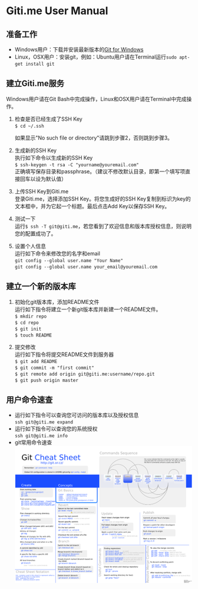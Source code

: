 Giti.me User Manual
===================

准备工作
--------
- Windows用户：下载并安装最新版本的[Git for Windows](http://code.google.com/p/msysgit/downloads/list)
- Linux，OSX用户：安装git，例如：Ubuntu用户请在Terminal运行`sudo apt-get install git`

建立Giti.me服务
----------------
Windows用户请在Git Bash中完成操作，Linux和OSX用户请在Terminal中完成操作。

1.  检查是否已经生成了SSH Key  
	`$ cd ~/.ssh`
	
	如果显示"No such file or directory"请跳到步骤2，否则跳到步骤3。
	
2.  生成新的SSH Key  
	执行如下命令以生成新的SSH Key  
	`$ ssh-keygen -t rsa -C "yourname@youremail.com"`  
	正确填写保存目录和passphrase。（建议不修改默认目录，即第一个填写项直接回车以设为默认值）
	
3.	上传SSH Key到Giti.me  
	登录Giti.me，选择添加SSH Key。将您生成好的SSH Key复制到标识为key的文本框中，并为它起一个标题。最后点击Add Key以保存SSH Key。
	
4.	测试一下  
	运行`$ ssh -T git@giti.me`，若您看到了欢迎信息和版本库授权信息，则说明您的配置成功了。
	
5.	设置个人信息  
	运行如下命令来修改您的名字和email  
	`git config --global user.name "Your Name"`  
	`git config --global user.name your_email@youremail.com`  

建立一个新的版本库
------------------
1.	初始化git版本库，添加README文件  
	运行如下指令将建立一个新git版本库并新建一个README文件。  
	`$ mkdir repo`  
	`$ cd repo`  
	`$ git init`  
	`$ touch README`
	
2.	提交修改  
	运行如下指令将提交README文件到服务器  
	`$ git add README`  
	`$ git commit -m "first commit"`  
    `$ git remote add origin git@giti.me:username/repo.git`  
	`$ git push origin master`
	
用户命令速查
---------------
* 	运行如下指令可以查询您可访问的版本库以及授权信息  
	`ssh git@giti.me expand`
*	运行如下指令可以查询您的系统授权  
	`ssh git@giti.me info`
*	git常用命令速查  
[![Git命令速查](cheatsheet.png)](cheatsheet.png)

